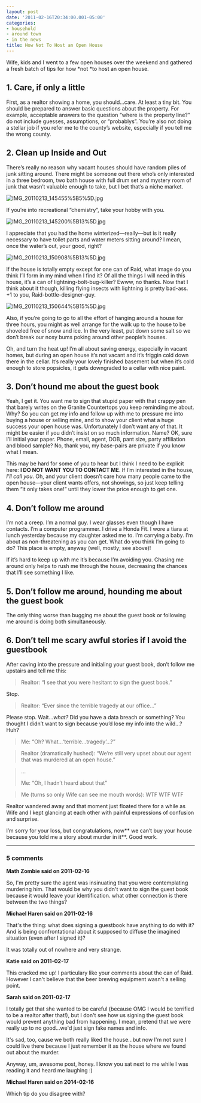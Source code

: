 ```yaml
---
layout: post
date: '2011-02-16T20:34:00.001-05:00'
categories:
- household
- around town
- in the news
title: How Not To Host an Open House
---
```



Wife, kids and I went to a few open houses over the weekend and gathered a fresh batch of tips for how *not *to host an open house.  <h2>1. Care, if only a little</h2>

First, as a realtor showing a home, you should…care. At least a tiny bit. You should be prepared to answer basic questions about the property. For example, acceptable answers to the question “where is the property line?” do not include guesses, assumptions, or “probablys”. You’re also not doing a stellar job if you refer me to the county’s website, especially if you tell me the wrong county.  <h2>2. Clean up Inside and Out</h2>

There’s really no reason why vacant houses should have random piles of junk sitting around. There might be someone out there who’s only interested in a three bedroom, two bath house with full drum set and mystery room of junk that wasn’t valuable enough to take, but I bet that’s a niche market.

![IMG_20110213_145455%5B5%5D.jpg](IMG_20110213_145455%5B5%5D.jpg)

If you’re into recreational “chemistry”, take your hobby with you.

![IMG_20110213_145200%5B13%5D.jpg](IMG_20110213_145200%5B13%5D.jpg)

I appreciate that you had the home winterized—really—but is it really necessary to have toilet parts and water meters sitting around? I mean, once the water’s out, your good, right?

![IMG_20110213_150908%5B13%5D.jpg](IMG_20110213_150908%5B13%5D.jpg)

If the house is totally empty except for one can of Raid, what image do you think I’ll form in my mind when I find it? Of all the things I will need in this house, it’s a can of lightning-bolt-bug-killer? Ewww, no thanks. Now that I think about it though, killing flying insects with lightning is pretty bad-ass. +1 to you, Raid-bottle-designer-guy.

![IMG_20110213_150644%5B15%5D.jpg](IMG_20110213_150644%5B15%5D.jpg)

Also, if you’re going to go to all the effort of hanging around a house for three hours, you might as well arrange for the walk up to the house to be shoveled free of snow and ice. In the very least, put down some salt so we don’t break our nosy bums poking around other people’s houses.

Oh, and turn the heat up! I’m all about saving energy, especially in vacant homes, but during an open house it’s not vacant and it’s friggin cold down there in the cellar. It’s really your lovely finished basement but when it’s cold enough to store popsicles, it gets downgraded to a cellar with nice paint.  <h2>3. Don’t hound me about the guest book</h2>

Yeah, I get it. You want me to sign that stupid paper with that crappy pen that barely writes on the Granite Countertops you keep reminding me about. Why? So you can get my info and follow up with me to pressure me into buying a house or selling mine, and to show your client what a huge success your open house was. Unfortunately I don’t want any of that. It might be easier if you didn’t insist on so much information. Name? OK, sure I’ll initial your paper. Phone, email, agent, DOB, pant size, party affiliation and blood sample? No, thank you, my base-pairs are private if you know what I mean.

This may be hard for some of you to hear but I think I need to be explicit here: **I DO NOT WANT YOU TO CONTACT ME**. If I’m interested in the house, *I’ll call you*. Oh, and your client doesn’t care how many people came to the open house—your client wants offers, not showings, so just keep telling them “it only takes one!” until they lower the price enough to get one.  <h2>4. Don’t follow me around</h2>

I’m not a creep. I’m a normal guy. I wear glasses even though I have contacts. I’m a computer programmer. I drive a Honda Fit. I wore a tiara at lunch yesterday because my daughter asked me to. I’m carrying a baby. I’m about as non-threatening as you can get. What do you think I’m going to do? This place is empty, anyway (well, mostly; see above)!

If it’s hard to keep up with me it’s because I’m avoiding you. Chasing me around only helps to rush me through the house, decreasing the chances that I’ll see something I like.  <h2>5. Don’t follow me around, hounding me about the guest book</h2>

The only thing worse than bugging me about the guest book or following me around is doing both simultaneously.  <h2>6. Don’t tell me scary awful stories if I avoid the guestbook</h2>

After caving into the pressure and initialing your guest book, don’t follow me upstairs and tell me this:
<blockquote> 

Realtor: “I see that you were hesitant to sign the guest book.”
</blockquote>

Stop.
<blockquote> 

Realtor: “Ever since the terrible tragedy at our office…”
</blockquote>

Please stop. Wait…*what?* Did you have a data breach or something? You thought I didn’t want to sign because you’d lose my info into the wild…? Huh?
<blockquote> 

Me: “Oh? What…‘terrible…tragedy’…?”
</blockquote>
<blockquote> 

Realtor (dramatically hushed): “We’re still very upset about our agent that was murdered at an open house.”
</blockquote>
<blockquote> 

…  

Me: “Oh, I hadn’t heard about that”
</blockquote>
<blockquote> 

Me (turns so only Wife can see me mouth words): WTF WTF WTF
</blockquote>

Realtor wandered away and that moment just floated there for a while as Wife and I kept glancing at each other with painful expressions of confusion and surprise.

I’m sorry for your loss, but congratulations, now** we can’t buy your house because you told me a story about murder in it**. Good work.

---

### 5 comments

**Math Zombie said on 2011-02-16**

So, I'm pretty sure the agent was insinuating that you were contemplating murdering him. That would be why you didn't want to sign the guest book because it would leave your identification. what other connection is there between the two things?

**Michael Haren said on 2011-02-16**

That's the thing: what does signing a guestbook have anything to do with it? And is being confrontational about it supposed to diffuse the imagined situation (even after I signed it)?

It was totally out of nowhere and very strange.

**Katie said on 2011-02-17**

This cracked me up! I particulary like your comments about the can of Raid.  However I can't believe that the beer brewing equipment wasn't a selling point.

**Sarah said on 2011-02-17**

I totally get that she wanted to be careful (because OMG I would be terrified to be a realtor after that!), but I don't see how us signing the guest book would prevent anything bad from happening.  I mean, pretend that we were really up to no good...we'd just sign fake names and info.

It's sad, too, cause we both really liked the house...but now I'm not sure I could live there because I just remember it as the house where we found out about the murder.

Anyway, um, awesome post, honey.  I know you sat next to me while I was reading it and heard me laughing :)

**Michael Haren said on 2014-02-16**

Which tip do you disagree with?

